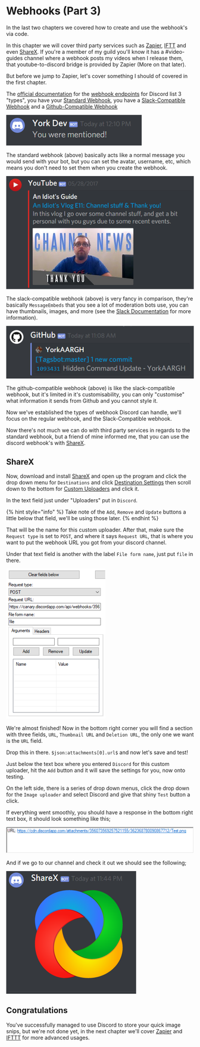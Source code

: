 # Webhooks \(Part 3\)

In the last two chapters we covered how to create and use the webhook's via code.

In this chapter we will cover third party services such as [Zapier](https://zapier.com/), [IFTT](https://ifttt.com/) and even [ShareX](https://getsharex.com/). If you're a member of my guild you'll know it has a \#video-guides channel where a webhook posts my videos when I release them, that youtube-to-discord bridge is provided by Zapier \(More on that later\).

But before we jump to Zapier, let's cover something I should of covered in the first chapter.

The [official documentation](https://discordapp.com/developers/docs/intro) for the [webhook endpoints](https://discordapp.com/developers/docs/resources/webhook) for Discord list 3 "types", you have your [Standard Webhook](https://discordapp.com/developers/docs/resources/webhook#execute-webhook), you have a [Slack-Compatible Webhook](https://discordapp.com/developers/docs/resources/webhook#execute-slackcompatible-webhook) and a [Github-Compatible Webhook](https://discordapp.com/developers/docs/resources/webhook#execute-githubcompatible-webhook)

![Standard Webhook](../.gitbook/assets/wh07.png)

The standard webhook \(above\) basically acts like a normal message you would send with your bot, but you can set the avatar, username, etc, which means you don't need to set them when you create the webhook.

![Slack-Compatible Webhook](../.gitbook/assets/wh08.png)

The slack-compatible webhook \(above\) is very fancy in comparison, they're basically `MessageEmbeds` that you see a lot of moderation bots use, you can have thumbnails, images, and more \(see the [Slack Documentation](https://api.slack.com/incoming-webhooks) for more information\).

![Github-Compatible Webhook](../.gitbook/assets/wh09.png)

The github-compatible webhook \(above\) is like the slack-compatible webhook, but it's limited in it's customisability, you can only "customise" what information it sends from Github and you cannot style it.

Now we've established the types of webhook Discord can handle, we'll focus on the regular webhook, and the Slack-Compatible webhook.

Now there's not much we can do with third party services in regards to the standard webhook, but a friend of mine informed me, that you can use the discord webhook's with [ShareX](https://getsharex.com/).

## ShareX

Now, download and install [ShareX](https://getsharex.com/) and open up the program and click the drop down menu for `Destinations` and click [Destination Settings](https://raw.githubusercontent.com/AnIdiotsGuide/discordjs-bot-guide/master/.gitbook/assets/wh10.png) then scroll down to the bottom for [Custom Uploaders](https://raw.githubusercontent.com/AnIdiotsGuide/discordjs-bot-guide/master/.gitbook/assets/wh11.png) and click it.

In the text field just under "Uploaders" put in `Discord`.

{% hint style="info" %}
Take note of the `Add`, `Remove` and `Update` buttons a little below that field, we'll be using those later.
{% endhint %}

That will be the name for this custom uploader. After that, make sure the `Request type` is set to `POST`, and where it says `Request URL`, that is where you want to put the webhook URL you got from your discord channel.

Under that text field is another with the label `File form name`, just put `file` in there.

![Request type, url and file from name.](../.gitbook/assets/wh12.png)

We're almost finished! Now in the bottom right corner you will find a section with three fields, `URL`, `Thumbnail URL` and `Deletion URL`, the only one we want is the `URL` field.

Drop this in there. `$json:attachments[0].url$` and now let's save and test!

Just below the text box where you entered `Discord` for this custom uploader, hit the `Add` button and it will save the settings for you, now onto testing.

On the left side, there is a series of drop down menus, click the drop down for the `Image uploader` and select Discord and give that shiny `Test` button a click.

If everything went smoothly, you should have a response in the bottom right text box, it should look something like this;

![A successful response.](../.gitbook/assets/wh13.png)

And if we go to our channel and check it out we should see the following;

![Success!](../.gitbook/assets/wh14.png)

## Congratulations

You've successfully managed to use Discord to store your quick image snips, but we're not done yet, in the next chapter we'll cover [Zapier](https://zapier.com/) and [IFTTT](https://ifttt.com/) for more advanced usages.

